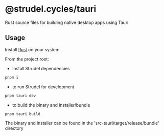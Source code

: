 # @strudel.cycles/tauri

Rust source files for building native desktop apps using Tauri

## Usage

Install [Rust](https://rustup.rs/) on your system.

From the project root:

- install Strudel dependencies

```js
pnpm i
```

- to run Strudel for development

```js
pnpm tauri dev
```

- to build the binary and installer/bundle

```js
pnpm tauri build
```

The binary and installer can be found in the 'src-tauri/target/release/bundle' directory
